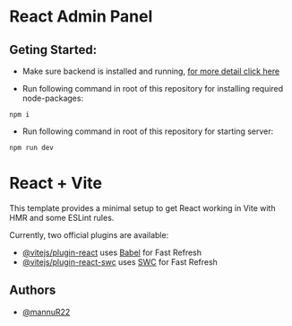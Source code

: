 # React Admin Panel


## Geting Started:

- Make sure backend is installed and running, [for more detail click here](https://github.com/mannuR22/bot-express-server)

- Run following command in root of this repository for installing required node-packages:
```
npm i
```

- Run following command in root of this repository for starting server:
```
npm run dev
```


# React + Vite

This template provides a minimal setup to get React working in Vite with HMR and some ESLint rules.

Currently, two official plugins are available:

- [@vitejs/plugin-react](https://github.com/vitejs/vite-plugin-react/blob/main/packages/plugin-react/README.md) uses [Babel](https://babeljs.io/) for Fast Refresh
- [@vitejs/plugin-react-swc](https://github.com/vitejs/vite-plugin-react-swc) uses [SWC](https://swc.rs/) for Fast Refresh


## Authors

- [@mannuR22](https://www.github.com/mannuR22)
